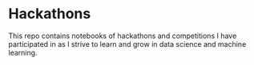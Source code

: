 # Hackathons
This repo contains notebooks of hackathons and competitions I have participated in as I strive to learn and grow in data science and machine learning. 
